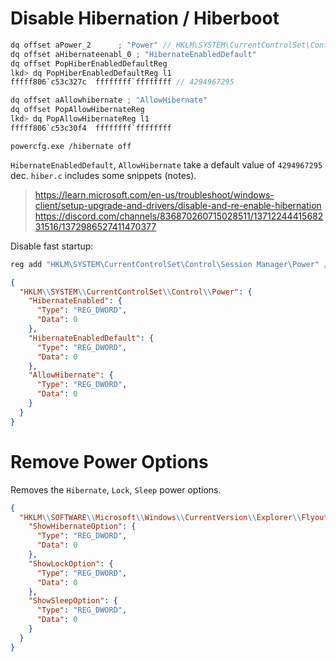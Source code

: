 # Disable Hibernation / Hiberboot

```c
dq offset aPower_2      ; "Power" // HKLM\SYSTEM\CurrentControlSet\Control\Power
dq offset aHibernateenabl_0 ; "HibernateEnabledDefault"
dq offset PopHiberEnabledDefaultReg
lkd> dq PopHiberEnabledDefaultReg l1
fffff806`c53c327c  ffffffff`ffffffff // 4294967295

dq offset aAllowhibernate ; "AllowHibernate"
dq offset PopAllowHibernateReg
lkd> dq PopAllowHibernateReg l1
fffff806`c53c30f4  ffffffff`ffffffff
```
`powercfg.exe /hibernate off`

`HibernateEnabledDefault`, `AllowHibernate` take a default value of `4294967295` dec. `hiber.c` includes some snippets (notes).
> https://learn.microsoft.com/en-us/troubleshoot/windows-client/setup-upgrade-and-drivers/disable-and-re-enable-hibernation
> https://discord.com/channels/836870260715028511/1371224441568231516/1372986527411470377

Disable fast startup:
```bat
reg add "HKLM\SYSTEM\CurrentControlSet\Control\Session Manager\Power" /v HiberbootEnabled /t REG_DWORD /d 0 /f
```
```json
{
  "HKLM\\SYSTEM\\CurrentControlSet\\Control\\Power": {
    "HibernateEnabled": {
      "Type": "REG_DWORD",
      "Data": 0
    },
    "HibernateEnabledDefault": {
      "Type": "REG_DWORD",
      "Data": 0
    },
    "AllowHibernate": {
      "Type": "REG_DWORD",
      "Data": 0
    }
  }
}
```

# Remove Power Options

Removes the `Hibernate`, `Lock`, `Sleep` power options.

```json
{
  "HKLM\\SOFTWARE\\Microsoft\\Windows\\CurrentVersion\\Explorer\\FlyoutMenuSettings": {
    "ShowHibernateOption": {
      "Type": "REG_DWORD",
      "Data": 0
    },
    "ShowLockOption": {
      "Type": "REG_DWORD",
      "Data": 0
    },
    "ShowSleepOption": {
      "Type": "REG_DWORD",
      "Data": 0
    }
  }
}
```